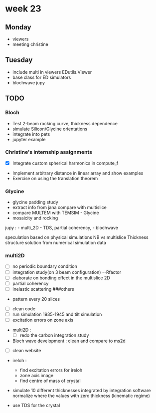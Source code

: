 # week 23
## Monday
- viewers
- meeting christine

## Tuesday
- include multi in viewers  EDutils.Viewer
- base class for ED simulators
- blochwave jupy


## TODO
### Bloch
- Test 2-beam rocking curve, thickness dependence  
- simulate Silicon/Glycine orientations
- integrate into pets
- jupyter example

### Christine's internship assignments
- [x] Integrate custom spherical harmonics in compute_f
- Implement arbitrary distance in linear array and show examples
- Exercise on using the translation theorem


### Glycine
- glycine padding study
- extract info from jana compare with multislice
- compare MULTEM with TEMSIM - Glycine
- mosaicity and rocking

jupy :
    - multi_2D
    - TDS, partial coherency,
    - blochwave

speculation based on physical simulations
NB vs multislice
Thickness
structure solution from numerical simulation data

### multi2D
  - [ ] no periodic boundary condition
  - [ ] integration study(on 3 beam configuration) --Rfactor
  - [ ] elaborate on bonding effect in the multislice 2D
  - [ ] partial coherency
  - [ ] inelastic scattering
###others
  - pattern every 20 slices
  - [ ] clean code
  - [ ] run simulation 1935-1945 and tilt simulation
  - [ ] excitation errors on zone axis

- multi2D :
  - [ ] redo the carbon integration study
- Bloch wave development : clean and compare to ms2d

- [ ] clean website
- ireloh :
  - find excitation errors for ireloh
  - zone axis image
  - find centre of mass of crystal

- simulate 10 different thicknesses integrated by integration software
normalize where the values with zero thickness (kinematic regime)
- use TDS for the crystal
